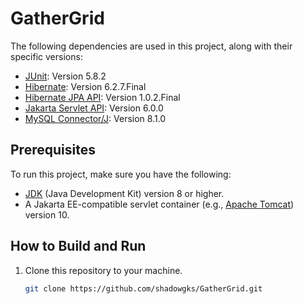 # GatherGrid
The following dependencies are used in this project, along with their specific versions:

- [JUnit](https://junit.org/): Version 5.8.2
- [Hibernate](https://hibernate.org/orm/): Version 6.2.7.Final
- [Hibernate JPA API](https://hibernate.org/orm/): Version 1.0.2.Final
- [Jakarta Servlet API](https://jakarta.ee/specifications/servlet/): Version 6.0.0
- [MySQL Connector/J](https://dev.mysql.com/doc/connector-j/en/): Version 8.1.0

## Prerequisites

To run this project, make sure you have the following:

- [JDK](https://www.oracle.com/java/technologies/javase-downloads.html) (Java Development Kit) version 8 or higher.
- A Jakarta EE-compatible servlet container (e.g., [Apache Tomcat](http://tomcat.apache.org/)) version 10.

## How to Build and Run

1. Clone this repository to your machine.

   ```bash
   git clone https://github.com/shadowgks/GatherGrid.git
